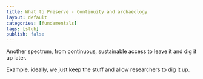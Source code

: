 ```yaml
---
title: What to Preserve - Continuity and archaeology
layout: default
categories: [fundamentals]
tags: [stub]
publish: false
---
```


Another spectrum, from continuous, sustainable access to leave it and dig it up later.

Example, ideally, we just keep the stuff and allow researchers to dig it up.
